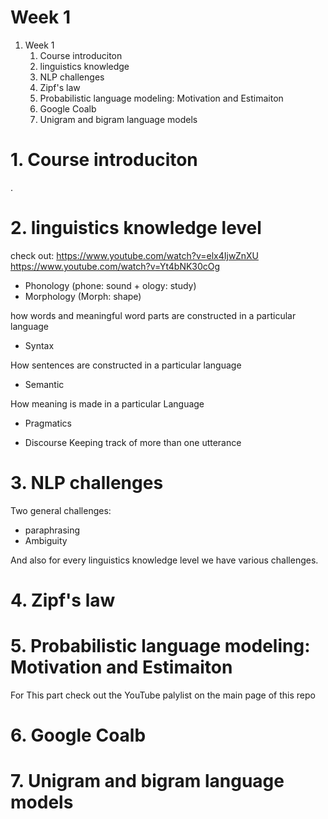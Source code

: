 # Week 1

1. Week 1
    1. Course introduciton
    2. linguistics knowledge
    3. NLP challenges
    4. Zipf's law
    5. Probabilistic language modeling: Motivation and Estimaiton
    6. Google Coalb
    7. Unigram and bigram language models 
    
# 1. Course introduciton
.
# 2. linguistics knowledge level
check out:
https://www.youtube.com/watch?v=elx4IjwZnXU
https://www.youtube.com/watch?v=Yt4bNK30cOg

+ Phonology (phone: sound + ology: study)
+ Morphology (Morph: shape)

how words and meaningful word parts are constructed in a particular language
+ Syntax 

How sentences are constructed in a particular language
+ Semantic

How meaning is made in a particular Language
+ Pragmatics


+ Discourse
Keeping track of more than one utterance


# 3. NLP challenges
Two general challenges:

+ paraphrasing
+ Ambiguity

And also for every linguistics knowledge level we have various challenges. 



# 4. Zipf's law
# 5. Probabilistic language modeling: Motivation and Estimaiton

For This part check out the YouTube palylist on the main page of this repo
# 6. Google Coalb
# 7. Unigram and bigram language models 
